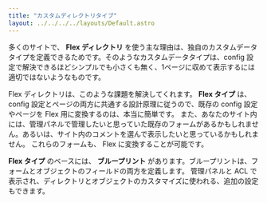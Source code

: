 ```yaml
---
title: "カスタムディレクトリタイプ"
layout: ../../../../layouts/Default.astro
---
```


多くのサイトで、 **Flex ディレクトリ** を使う主な理由は、独自のカスタムデータタイプを定義できるためです。そのようなカスタムデータタイプは、config 設定で解決できるほどシンプルでも小さくも無く、1ページに収めて表示するには適切ではないようなものです。

Flex ディレクトリは、このような課題を解決してくれます。
**Flex タイプ** は、 config 設定とページの両方に共通する設計原理に従うので、既存の config 設定やページを Flex 用に変換するのは、本当に簡単です。
また、あなたのサイト内には、管理パネルで管理したいと思っていた既存のフォームがあるかもしれません。あるいは、サイト内のコメントを選んで表示したいと思っているかもしれません。
これらのフォームも、 Flex に変換することが可能です。

**Flex タイプ** のベースには、 **ブループリント** があります。ブループリントは、フォームとオブジェクトのフィールドの両方を定義します。
管理パネルと ACL で表示され、ディレクトリとオブジェクトのカスタマイズに使われる、追加の設定もできます。


